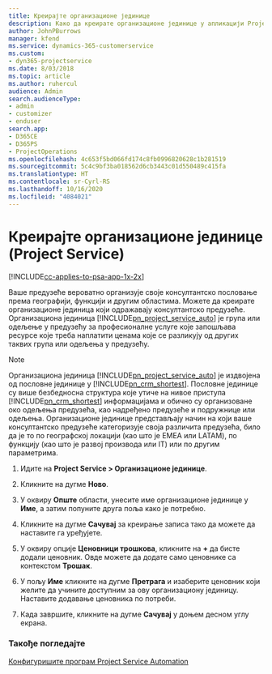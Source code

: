 ```yaml
---
title: Креирајте организационе јединице
description: Како да креирате организационе јединице у апликацији Project Service
author: JohnPBurrows
manager: kfend
ms.service: dynamics-365-customerservice
ms.custom:
- dyn365-projectservice
ms.date: 8/03/2018
ms.topic: article
ms.author: ruhercul
audience: Admin
search.audienceType:
- admin
- customizer
- enduser
search.app:
- D365CE
- D365PS
- ProjectOperations
ms.openlocfilehash: 4c653f5bd066fd174c8fb0996820628c1b281519
ms.sourcegitcommit: 5c4c9bf3ba018562d6cb3443c01d550489c415fa
ms.translationtype: HT
ms.contentlocale: sr-Cyrl-RS
ms.lasthandoff: 10/16/2020
ms.locfileid: "4084021"
---
```

# <a name="create-organizational-units-project-service"></a>Креирајте организационе јединице (Project Service)

[!INCLUDE[cc-applies-to-psa-app-1x-2x](../includes/cc-applies-to-psa-app-1x-2x.md)]

Ваше предузеће вероватно организује своје консултантско пословање према географији, функцији и другим областима. Можете да креирате организационе јединица који одражавају консултантско предузеће. Организациона јединица [!INCLUDE[pn_project_service_auto](../includes/pn-project-service-auto.md)] је група или одељење у предузећу за професионалне услуге које запошљава ресурсе које треба наплатити ценама које се разликују од других таквих група или одељења у предузећу.  
  
> [!NOTE]
>  Организациона јединица [!INCLUDE[pn_project_service_auto](../includes/pn-project-service-auto.md)] је издвојена од пословне јединице у [!INCLUDE[pn_crm_shortest](../includes/pn-crm-shortest.md)]. Пословне јединице су више безбедносна структура које утиче на нивое приступа [!INCLUDE[pn_crm_shortest](../includes/pn-crm-shortest.md)] информацијама и обично су организоване око одељења предузећа, као надређено предузеће и подружнице или одељења. Организационе јединице представљају начин на који ваше консултантско предузеће категоризује своја различита предузећа, било да је то по географској локацији (као што је EMEA или LATAM), по функцију (као што је развој производа или IT) или по другим параметрима.  
  
1.  Идите на **Project Service > Организационе јединице**.  
  
2.  Кликните на дугме **Ново**.  
  
3.  У оквиру **Опште** области, унесите име организационе јединице у **Име**, а затим попуните друга поља како је потребно.  
  
4.  Кликните на дугме **Сачувај** за креирање записа тако да можете да наставите га уређујете.  
  
5.  У оквиру опције **Ценовници трошкова**, кликните на **+** да бисте додали ценовник. Овде можете да додате само ценовнике са контекстом **Трошак**.  
  
6.  У пољу **Име** кликните на дугме **Претрага** и изаберите ценовник који желите да учините доступним за ову организациону јединицу. Наставите додавање ценовника по потреби.  
  
7.  Када завршите, кликните на дугме **Сачувај** у доњем десном углу екрана.  
  
### <a name="see-also"></a>Такође погледајте  
 [Конфигуришите програм Project Service Automation](../psa/configure.md)
